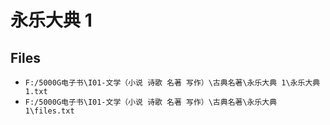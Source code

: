 # 永乐大典 1

## Files

- `F:/5000G电子书\I01-文学（小说 诗歌 名著 写作）\古典名著\永乐大典 1\永乐大典 1.txt`
- `F:/5000G电子书\I01-文学（小说 诗歌 名著 写作）\古典名著\永乐大典 1\files.txt`

